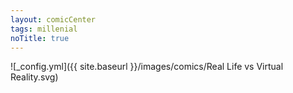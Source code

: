 ```yaml
---
layout: comicCenter
tags: millenial
noTitle: true
---
```


![_config.yml]({{ site.baseurl }}/images/comics/Real Life vs  Virtual Reality.svg)
